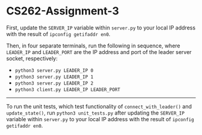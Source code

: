 # CS262-Assignment-3

First, update the `SERVER_IP` variable within `server.py` to your local IP address with the result of `ipconfig getifaddr en0`.

Then, in four separate terminals, run the following in sequence, where `LEADER_IP` and `LEADER_PORT` are the IP address and port of the leader server socket, respectively:
- `python3 server.py LEADER_IP 0`
- `python3 server.py LEADER_IP 1`
- `python3 server.py LEADER_IP 2`
- `python3 client.py LEADER_IP LEADER_PORT`

---

To run the unit tests, which test functionality of `connect_with_leader()` and `update_state()`, run `python3 unit_tests.py` after updating the `SERVER_IP` variable within `server.py` to your local IP address with the result of `ipconfig getifaddr en0`.
